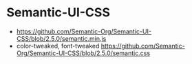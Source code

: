 # Semantic-UI-CSS

* https://github.com/Semantic-Org/Semantic-UI-CSS/blob/2.5.0/semantic.min.js
* color-tweaked, font-tweaked
  https://github.com/Semantic-Org/Semantic-UI-CSS/blob/2.5.0/semantic.css
